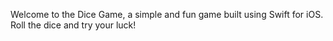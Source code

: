 Welcome to the Dice Game, a simple and fun game built using Swift for iOS. Roll the dice and try your luck!
